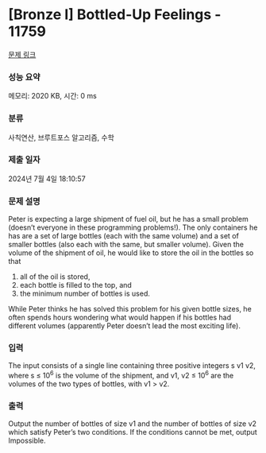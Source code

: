 # [Bronze I] Bottled-Up Feelings - 11759 

[문제 링크](https://www.acmicpc.net/problem/11759) 

### 성능 요약

메모리: 2020 KB, 시간: 0 ms

### 분류

사칙연산, 브루트포스 알고리즘, 수학

### 제출 일자

2024년 7월 4일 18:10:57

### 문제 설명

<p>Peter is expecting a large shipment of fuel oil, but he has a small problem (doesn’t everyone in these programming problems!). The only containers he has are a set of large bottles (each with the same volume) and a set of smaller bottles (also each with the same, but smaller volume). Given the volume of the shipment of oil, he would like to store the oil in the bottles so that</p>

<ol>
	<li>all of the oil is stored,</li>
	<li>each bottle is filled to the top, and</li>
	<li>the minimum number of bottles is used.</li>
</ol>

<p>While Peter thinks he has solved this problem for his given bottle sizes, he often spends hours wondering what would happen if his bottles had different volumes (apparently Peter doesn’t lead the most exciting life).</p>

### 입력 

 <p>The input consists of a single line containing three positive integers s v1 v2, where s ≤ 10<sup>6</sup> is the volume of the shipment, and v1, v2 ≤ 10<sup>6</sup> are the volumes of the two types of bottles, with v1 > v2.</p>

### 출력 

 <p>Output the number of bottles of size v1 and the number of bottles of size v2 which satisfy Peter’s two conditions. If the conditions cannot be met, output Impossible.</p>


